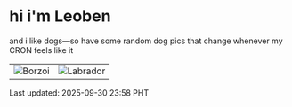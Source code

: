# hi i'm Leoben

and i like dogs—so have some random dog pics that change whenever my CRON feels like it

|  |  |
|--------|----------|
| ![Borzoi](https://random-dog-vercel.vercel.app/api/random-borzoi?v=1759247937) | ![Labrador](https://random-dog-vercel.vercel.app/api/random-labrador?v=1759247937) |

Last updated: 2025-09-30 23:58 PHT
